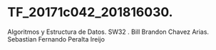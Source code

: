 # TF_20171c042_201816030.
Algoritmos y Estructura de Datos. SW32 . Bill Brandon Chavez Arias. Sebastian Fernando Peralta Ireijo
